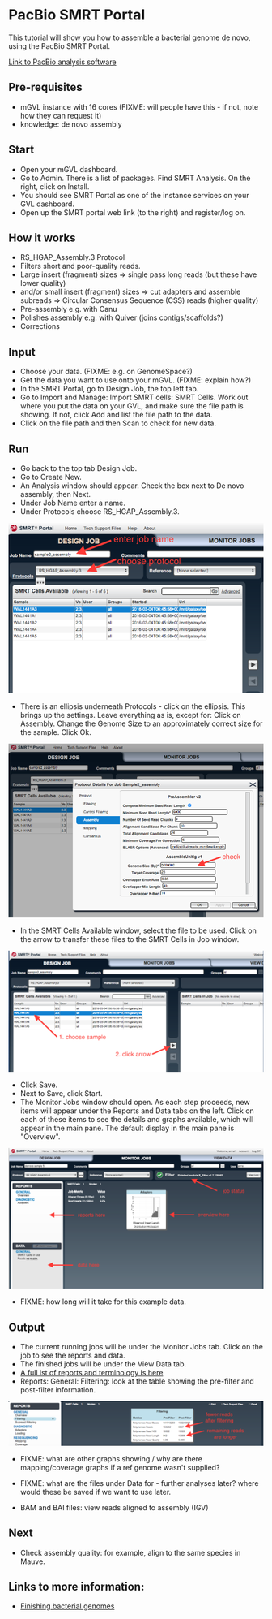 # PacBio SMRT Portal

This tutorial will show you how to assemble a bacterial genome de novo, using the PacBio SMRT Portal.

[Link to PacBio analysis software](http://www.pacb.com/products-and-services/analytical-software/smrt-analysis/)

## Pre-requisites
- mGVL instance with 16 cores (FIXME: will people have this - if not, note how they can request it)
- knowledge: de novo assembly

## Start
- Open your mGVL dashboard.
- Go to Admin. There is a list of packages. Find SMRT Analysis. On the right, click on <ss>Install</ss>.
- You should see SMRT Portal as one of the instance services on your GVL dashboard.
- Open up the SMRT portal web link (to the right) and register/log on.

## How it works
- RS_HGAP_Assembly.3 Protocol
- Filters short and poor-quality reads.
- Large insert (fragment) sizes => single pass long reads (but these have lower quality)
- and/or small insert (fragment) sizes => cut adapters and assemble subreads => Circular Consensus Sequence (CSS) reads (higher quality)
- Pre-assembly e.g. with Canu
- Polishes assembly e.g. with Quiver (joins contigs/scaffolds?)
- Corrections

## Input
- Choose your data. (FIXME: e.g. on GenomeSpace?)
- Get the data you want to use onto your mGVL. (FIXME: explain how?)
- In the SMRT Portal, go to <ss>Design Job</ss>, the top left tab.
- Go to <ss>Import and Manage: Import SMRT cells: SMRT Cells</ss>. Work out where you put the data on your GVL, and make sure the file path is showing. If not, click <ss>Add</ss> and list the file path to the data.
- Click on the file path and then <ss>Scan</ss> to check for new data.

## Run
- Go back to the top tab <ss>Design Job</ss>.
- Go to <ss>Create New</ss>.
- An <ss>Analysis</ss> window should appear. Check the box next to <ss>De novo assembly</ss>, then <ss>Next</ss>.
- Under <ss>Job Name</ss> enter a name.
- Under <ss>Protocols</ss> choose <ss>RS_HGAP_Assembly.3</ss>.

![smrt portal screenshot](/media/screenshots/smrt1.png)

- There is an ellipsis underneath <ss>Protocols</ss> - click on the ellipsis. This brings up the settings. Leave everything as is, except for: Click on <ss>Assembly</ss>. Change the <ss>Genome Size</ss> to an approximately correct size for the sample. Click <ss>Ok</ss>.  

![smrt portal screenshot](/media/screenshots/smrt2.png)

- In the <ss>SMRT Cells Available</ss> window, select the file to be used. Click on the arrow to transfer these files to the SMRT Cells in Job window.

![smrt portal screenshot](/media/screenshots/smrt3.png)

- Click <ss>Save</ss>.
- Next to <ss>Save</ss>, click <ss>Start</ss>.
- The <ss>Monitor Jobs</ss> window should open. As each step proceeds, new items will appear under the <ss>Reports</ss> and <ss>Data</ss> tabs on the left. Click on each of these items to see the details and graphs available, which will appear in the main pane. The default display in the main pane is "Overview".

![smrt portal screenshot](/media/screenshots/smrt6.png)

- FIXME: how long will it take for this example data.

## Output
- The current running jobs will be under the <ss>Monitor Jobs</ss> tab. Click on the job to see the reports and data.
- The finished jobs will be under the <ss>View Data</ss> tab.
- [A full ist of reports and terminology is here](http://files.pacb.com/software/smrtanalysis/2.3.0/doc/smrtportal/help/Webhelp/SMRT_Portal.htm)
- <ss>Reports: General: Filtering</ss>: look at the table showing the pre-filter and post-filter information.

![smrt portal screenshot](/media/screenshots/smrt5.png)

- FIXME: what are other graphs showing / why are there mapping/coverage graphs if a ref genome wasn't supplied?

- FIXME: what are the files under <ss>Data</ss> for - further analyses later? where would these be saved if we want to use later.

- BAM and BAI files: view reads aligned to assembly (IGV)

## Next

- Check assembly quality: for example, align to the same species in Mauve.

## Links to more information:
- [Finishing bacterial genomes](https://github.com/PacificBiosciences/Bioinformatics-Training/wiki/Finishing-Bacterial-Genomes)
